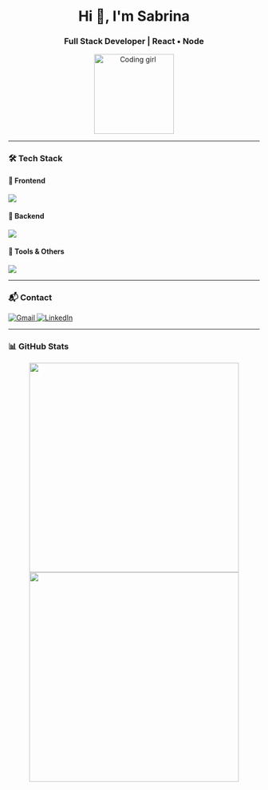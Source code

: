 <h1 align="center">Hi 👋, I'm Sabrina</h1>
<h3 align="center">Full Stack Developer | React • Node</h3>

<p align="center">
  <img src="https://media.giphy.com/media/AXtFMwP1ZvjZSBtmGk/giphy.gif" width="160" alt="Coding girl" />
</p>

---

### 🛠️ Tech Stack

#### 🎨 Frontend
<img src="https://skillicons.dev/icons?i=react,nextjs,redux,javascript,typescript,html,css,sass" />

#### 🧠 Backend
<img src="https://skillicons.dev/icons?i=nodejs,express,postgres,mongodb,prisma,sequelize" />

#### 🧰 Tools & Others
<img src="https://skillicons.dev/icons?i=git,github,jira,sourcetree,postman,figma,ubuntu" />

---

### 📬 Contact

<p>
  <a href="mailto:sabrinademetrio96@gmail.com">
    <img src="https://skillicons.dev/icons?i=gmail" alt="Gmail" />
  </a>
  <a href="https://www.linkedin.com/in/sabrina-demetrio/">
    <img src="https://skillicons.dev/icons?i=linkedin" alt="LinkedIn" />
  </a>
</p>

---

### 📊 GitHub Stats

<p align="center">
  <img src="https://github-readme-stats.vercel.app/api?username=SabriBere&show_icons=true&theme=radical&include_all_commits=true&count_private=true" width="420"/>
  <img src="https://github-readme-stats.vercel.app/api/top-langs/?username=SabriBere&layout=compact&theme=radical" width="420"/>
</p>





